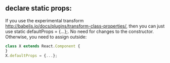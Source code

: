 ## declare static props:

If you use the experimental transform http://babeljs.io/docs/plugins/transform-class-properties/, then you can just use static defaultProps = {...};.
No need for changes to the constructor. Otherwise, you need to assign outside:

```jsx
class X extends React.Component {
}
X.defaultProps = {...};
```

